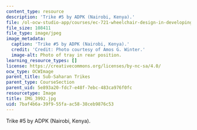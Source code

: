 ```yaml
---
content_type: resource
description: 'Trike #5 by ADPK (Nairobi, Kenya).'
file: /ol-ocw-studio-app/courses/ec-721-wheelchair-design-in-developing-countries-spring-2009/7baf4b6a39f955faac5838ceb9876c53_IMG_3992.jpg
file_size: 108411
file_type: image/jpeg
image_metadata:
  caption: 'Trike #5 by ADPK (Nairobi, Kenya).'
  credit: 'Credit: Photo courtesy of Amos G. Winter.'
  image-alt: Photo of tray in rear position.
learning_resource_types: []
license: https://creativecommons.org/licenses/by-nc-sa/4.0/
ocw_type: OCWImage
parent_title: Sub-Saharan Trikes
parent_type: CourseSection
parent_uid: 5e893a20-fdc7-e48f-7ebc-483ca976f0fc
resourcetype: Image
title: IMG_3992.jpg
uid: 7baf4b6a-39f9-55fa-ac58-38ceb9876c53
---
```

Trike #5 by ADPK (Nairobi, Kenya).